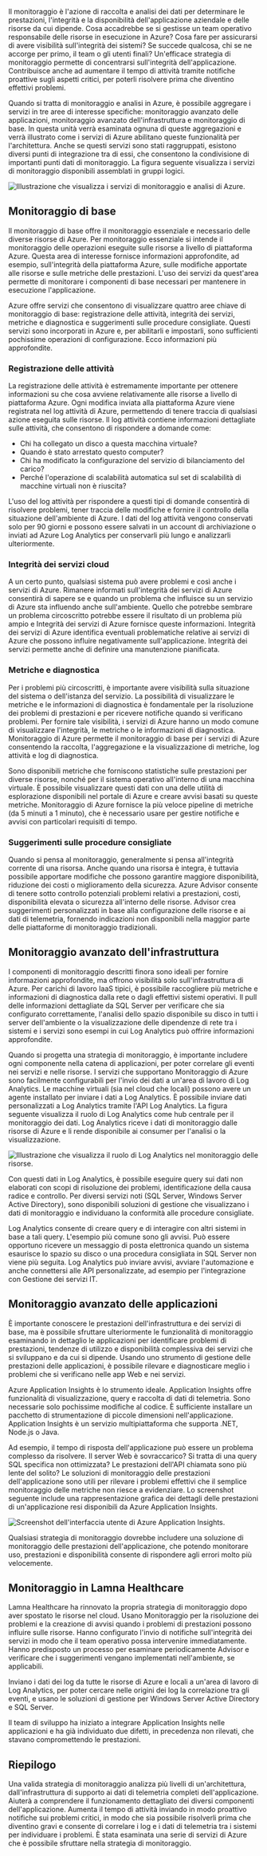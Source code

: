 Il monitoraggio è l'azione di raccolta e analisi dei dati per determinare le prestazioni, l'integrità e la disponibilità dell'applicazione aziendale e delle risorse da cui dipende. Cosa accadrebbe se si gestisse un team operativo responsabile delle risorse in esecuzione in Azure? Cosa fare per assicurarsi di avere visibilità sull'integrità dei sistemi? Se succede qualcosa, chi se ne accorge per primo, il team o gli utenti finali? Un'efficace strategia di monitoraggio permette di concentrarsi sull'integrità dell'applicazione. Contribuisce anche ad aumentare il tempo di attività tramite notifiche proattive sugli aspetti critici, per poterli risolvere prima che diventino effettivi problemi. 

Quando si tratta di monitoraggio e analisi in Azure, è possibile aggregare i servizi in tre aree di interesse specifiche: monitoraggio avanzato delle applicazioni, monitoraggio avanzato dell'infrastruttura e monitoraggio di base. In questa unità verrà esaminata ognuna di queste aggregazioni e verrà illustrato come i servizi di Azure abilitano queste funzionalità per l'architettura. Anche se questi servizi sono stati raggruppati, esistono diversi punti di integrazione tra di essi, che consentono la condivisione di importanti punti dati di monitoraggio. La figura seguente visualizza i servizi di monitoraggio disponibili assemblati in gruppi logici.

![Illustrazione che visualizza i servizi di monitoraggio e analisi di Azure.](../media/monitoring-products-overview.png)

## <a name="core-monitoring"></a>Monitoraggio di base

Il monitoraggio di base offre il monitoraggio essenziale e necessario delle diverse risorse di Azure. Per monitoraggio essenziale si intende il monitoraggio delle operazioni eseguite sulle risorse a livello di piattaforma Azure. Questa area di interesse fornisce informazioni approfondite, ad esempio, sull'integrità della piattaforma Azure, sulle modifiche apportate alle risorse e sulle metriche delle prestazioni. L'uso dei servizi da quest'area permette di monitorare i componenti di base necessari per mantenere in esecuzione l'applicazione.

Azure offre servizi che consentono di visualizzare quattro aree chiave di monitoraggio di base: registrazione delle attività, integrità dei servizi, metriche e diagnostica e suggerimenti sulle procedure consigliate. Questi servizi sono incorporati in Azure e, per abilitarli e impostarli, sono sufficienti pochissime operazioni di configurazione. Ecco informazioni più approfondite.

### <a name="activity-logging"></a>Registrazione delle attività

La registrazione delle attività è estremamente importante per ottenere informazioni su che cosa avviene relativamente alle risorse a livello di piattaforma Azure. Ogni modifica inviata alla piattaforma Azure viene registrata nel log attività di Azure, permettendo di tenere traccia di qualsiasi azione eseguita sulle risorse. Il log attività contiene informazioni dettagliate sulle attività, che consentono di rispondere a domande come:

- Chi ha collegato un disco a questa macchina virtuale?
- Quando è stato arrestato questo computer?
- Chi ha modificato la configurazione del servizio di bilanciamento del carico?
- Perché l'operazione di scalabilità automatica sul set di scalabilità di macchine virtuali non è riuscita?

L'uso del log attività per rispondere a questi tipi di domande consentirà di risolvere problemi, tener traccia delle modifiche e fornire il controllo della situazione dell'ambiente di Azure. I dati del log attività vengono conservati solo per 90 giorni e possono essere salvati in un account di archiviazione o inviati ad Azure Log Analytics per conservarli più lungo e analizzarli ulteriormente.

### <a name="health-of-cloud-services"></a>Integrità dei servizi cloud

A un certo punto, qualsiasi sistema può avere problemi e così anche i servizi di Azure. Rimanere informati sull'integrità dei servizi di Azure consentirà di sapere se e quando un problema che influisce su un servizio di Azure sta influendo anche sull'ambiente. Quello che potrebbe sembrare un problema circoscritto potrebbe essere il risultato di un problema più ampio e Integrità dei servizi di Azure fornisce queste informazioni. Integrità dei servizi di Azure identifica eventuali problematiche relative ai servizi di Azure che possono influire negativamente sull'applicazione. Integrità dei servizi permette anche di definire una manutenzione pianificata.

### <a name="metrics-and-diagnostics"></a>Metriche e diagnostica

Per i problemi più circoscritti, è importante avere visibilità sulla situazione del sistema o dell'istanza del servizio. La possibilità di visualizzare le metriche e le informazioni di diagnostica è fondamentale per la risoluzione dei problemi di prestazioni e per ricevere notifiche quando si verificano problemi. Per fornire tale visibilità, i servizi di Azure hanno un modo comune di visualizzare l'integrità, le metriche o le informazioni di diagnostica. Monitoraggio di Azure permette il monitoraggio di base per i servizi di Azure consentendo la raccolta, l'aggregazione e la visualizzazione di metriche, log attività e log di diagnostica.

Sono disponibili metriche che forniscono statistiche sulle prestazioni per diverse risorse, nonché per il sistema operativo all'interno di una macchina virtuale. È possibile visualizzare questi dati con una delle utilità di esplorazione disponibili nel portale di Azure e creare avvisi basati su queste metriche. Monitoraggio di Azure fornisce la più veloce pipeline di metriche (da 5 minuti a 1 minuto), che è necessario usare per gestire notifiche e avvisi con particolari requisiti di tempo.

### <a name="recommendations-on-best-practices"></a>Suggerimenti sulle procedure consigliate

Quando si pensa al monitoraggio, generalmente si pensa all'integrità corrente di una risorsa. Anche quando una risorsa è integra, è tuttavia possibile apportare modifiche che possono garantire maggiore disponibilità, riduzione dei costi o miglioramento della sicurezza. Azure Advisor consente di tenere sotto controllo potenziali problemi relativi a prestazioni, costi, disponibilità elevata o sicurezza all'interno delle risorse. Advisor crea suggerimenti personalizzati in base alla configurazione delle risorse e ai dati di telemetria, fornendo indicazioni non disponibili nella maggior parte delle piattaforme di monitoraggio tradizionali.

## <a name="deep-infrastructure-monitoring"></a>Monitoraggio avanzato dell'infrastruttura

I componenti di monitoraggio descritti finora sono ideali per fornire informazioni approfondite, ma offrono visibilità solo sull'infrastruttura di Azure. Per carichi di lavoro IaaS tipici, è possibile raccogliere più metriche e informazioni di diagnostica dalla rete o dagli effettivi sistemi operativi. Il pull delle informazioni dettagliate da SQL Server per verificare che sia configurato correttamente, l'analisi dello spazio disponibile su disco in tutti i server dell'ambiente o la visualizzazione delle dipendenze di rete tra i sistemi e i servizi sono esempi in cui Log Analytics può offrire informazioni approfondite.

Quando si progetta una strategia di monitoraggio, è importante includere ogni componente nella catena di applicazioni, per poter correlare gli eventi nei servizi e nelle risorse. I servizi che supportano Monitoraggio di Azure sono facilmente configurabili per l'invio dei dati a un'area di lavoro di Log Analytics. Le macchine virtuali (sia nel cloud che locali) possono avere un agente installato per inviare i dati a Log Analytics. È possibile inviare dati personalizzati a Log Analytics tramite l'API Log Analytics. La figura seguente visualizza il ruolo di Log Analytics come hub centrale per il monitoraggio dei dati. Log Analytics riceve i dati di monitoraggio dalle risorse di Azure e li rende disponibile ai consumer per l'analisi o la visualizzazione.

![Illustrazione che visualizza il ruolo di Log Analytics nel monitoraggio delle risorse.](../media/collecting-data.png)

Con questi dati in Log Analytics, è possibile eseguire query sui dati non elaborati con scopi di risoluzione dei problemi, identificazione della causa radice e controllo. Per diversi servizi noti (SQL Server, Windows Server Active Directory), sono disponibili soluzioni di gestione che visualizzano i dati di monitoraggio e individuano la conformità alle procedure consigliate.

Log Analytics consente di creare query e di interagire con altri sistemi in base a tali query. L'esempio più comune sono gli avvisi. Può essere opportuno ricevere un messaggio di posta elettronica quando un sistema esaurisce lo spazio su disco o una procedura consigliata in SQL Server non viene più seguita. Log Analytics può inviare avvisi, avviare l'automazione e anche connettersi alle API personalizzate, ad esempio per l'integrazione con Gestione dei servizi IT.

## <a name="deep-application-monitoring"></a>Monitoraggio avanzato delle applicazioni

È importante conoscere le prestazioni dell'infrastruttura e dei servizi di base, ma è possibile sfruttare ulteriormente le funzionalità di monitoraggio esaminando in dettaglio le applicazioni per identificare problemi di prestazioni, tendenze di utilizzo e disponibilità complessiva dei servizi che si sviluppano e da cui si dipende. Usando uno strumento di gestione delle prestazioni delle applicazioni, è possibile rilevare e diagnosticare meglio i problemi che si verificano nelle app Web e nei servizi.

Azure Application Insights è lo strumento ideale. Application Insights offre funzionalità di visualizzazione, query e raccolta di dati di telemetria. Sono necessarie solo pochissime modifiche al codice. È sufficiente installare un pacchetto di strumentazione di piccole dimensioni nell'applicazione. Application Insights è un servizio multipiattaforma che supporta .NET, Node.js o Java.

Ad esempio, il tempo di risposta dell'applicazione può essere un problema complesso da risolvere. Il server Web è sovraccarico? Si tratta di una query SQL specifica non ottimizzata? Le prestazioni dell'API chiamata sono più lente del solito? Le soluzioni di monitoraggio delle prestazioni dell'applicazione sono utili per rilevare i problemi effettivi che il semplice monitoraggio delle metriche non riesce a evidenziare. Lo screenshot seguente include una rappresentazione grafica dei dettagli delle prestazioni di un'applicazione resi disponibili da Azure Application Insights.

![Screenshot dell'interfaccia utente di Azure Application Insights.](../media/perfmetrics.png)

Qualsiasi strategia di monitoraggio dovrebbe includere una soluzione di monitoraggio delle prestazioni dell'applicazione, che potendo monitorare uso, prestazioni e disponibilità consente di rispondere agli errori molto più velocemente.

## <a name="monitoring-at-lamna-healthcare"></a>Monitoraggio in Lamna Healthcare

Lamna Healthcare ha rinnovato la propria strategia di monitoraggio dopo aver spostato le risorse nel cloud. Usano Monitoraggio per la risoluzione dei problemi e la creazione di avvisi quando i problemi di prestazioni possono influire sulle risorse. Hanno configurato l'invio di notifiche sull'integrità dei servizi in modo che il team operativo possa intervenire immediatamente. Hanno predisposto un processo per esaminare periodicamente Advisor e verificare che i suggerimenti vengano implementati nell'ambiente, se applicabili. 

Inviano i dati dei log da tutte le risorse di Azure e locali a un'area di lavoro di Log Analytics, per poter cercare nelle origini dei log la correlazione tra gli eventi, e usano le soluzioni di gestione per Windows Server Active Directory e SQL Server.

Il team di sviluppo ha iniziato a integrare Application Insights nelle applicazioni e ha già individuato due difetti, in precedenza non rilevati, che stavano compromettendo le prestazioni.

## <a name="summary"></a>Riepilogo

Una valida strategia di monitoraggio analizza più livelli di un'architettura, dall'infrastruttura di supporto ai dati di telemetria completi dell'applicazione. Aiuterà a comprendere il funzionamento dettagliato dei diversi componenti dell'applicazione. Aumenta il tempo di attività inviando in modo proattivo notifiche sui problemi critici, in modo che sia possibile risolverli prima che diventino gravi e consente di correlare i log e i dati di telemetria tra i sistemi per individuare i problemi. È stata esaminata una serie di servizi di Azure che è possibile sfruttare nella strategia di monitoraggio.